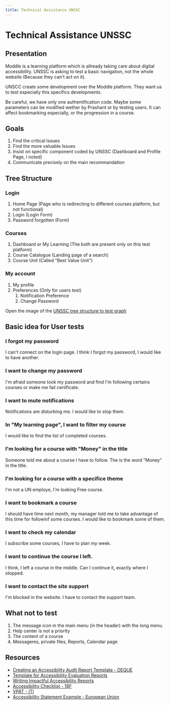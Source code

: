```yaml
---
title: Technical Assistance UNSSC
---
```


# Technical Assistance UNSSC

## Presentation

Moddle is a learning platform which is allready taking care about digital accessibility. UNSSC is asking to test a basic navigation, not the whole website (Because they can't act on it).

UNSCC create some development over the Moddle platform. They want us to test especially this specifics developments.

Be careful, we have only one authentification code. Maybe some parameters can be modified wether by Prashant or by testing users. It can affect bookmarking especially, or the progression in a course.

## Goals

1. Find the critical Issues
1. Find the more valuable Issues
1. Insist on specific component coded by UNSSC (Dashboard and Profile Page, I noted)
1. Communicate precisely on the main recommandation

## Tree Structure

### Login

 1. Home Page (Page who is redirecting to different courses platform, but not functional)
 2. Login (Login Form)
 3. Password forgotten (Form)

### Courses

 1. Dashboard or My Learning (The both are present only on this test platform)
 2. Course Catalogue (Landing page of a search)
 3. Course Unit (Called "Best Value Unit")

### My account

 1. My profile
 2. Preferences (Only for users test)
    1. Notification Preference
    2. Change Password

Open the image of the [UNSSC tree structure to test graph](UNSSC.png)

## Basic idea for User tests

### I forgot my password
 
I can't connect on the login page. I think I forgot my password, I would like to have another.

### I want to change my password

I'm afraid someone took my password and find I'm following certains courses or make me fail certificate.

### I want to mute notifications

Notifications are disturbing me. I would like to stop them.

### In "My learning page", I want to filter my course

I would like to find the list of completed courses.

### I'm looking for a course with "Money" in the title

Someone told me about a course I have to follow. The is the word "Money" in the title.

### I'm looking for a course with a specifice theme

I'm not a UN employe, I'm looking Free course.

### I want to bookmark a course

I should have time next month, my manager told me to take advantage of this time for followinf some courses. I would like to bookmark some of them. 

### I want to check my calendar

I subscribe some courses, I have to plan my week.

### I want to continue the course I left.

I think, I left a course in the middle. Can I continue it, exactly where I stopped.

### I want to contact the site support

I'm blocked in the website. I have to contact the support team. 

## What not to test

1. The message icon in the main menu (in the header) with the long menu.
1. Help center is not a priority
1. The content of a course
1. Messageres, private files, Reports, Calendar page

## Resources

 * [Creating an Accessibility Audit Report Template - DEQUE](https://www.digitala11y.com/creating-an-accessibility-audit-template/)
 * [Template for Accessibility Evaluation Reports ](https://www.w3.org/WAI/test-evaluate/report-template/)
 * [Writing Impactful Accessibility Reports](https://medium.com/openconcept-stories/writing-impactful-accessibility-reports-d6cdd84356fd)
 * [Accessibility Checklist - 18F](https://guides.18f.gov/accessibility/checklist/)
 * [VPAT - ITI](https://www.itic.org/policy/accessibility/vpat)
 * [Accessibility Statement Example - European Union](https://european-union.europa.eu/accessibility-statement_en)
